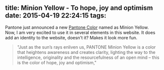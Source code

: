 title: Minion Yellow - To hope, joy and optimism
date: 2015-04-19 22:24:15
tags:
---

Pantone just announced a new [Pantone Color](http://www.pantone.com/pci/pages/index.aspx?pg=21182&from=hp) named as Minion Yellow. Now, I am very excited to use it in several elements in this website. It does add an identity to the website, doesn't it? Makes it look more fun.

> "Just as the sun’s rays enliven us, PANTONE Minion Yellow is a color that heightens awareness and creates clarity, lighting the way to the intelligence, originality and the resourcefulness of an open mind – this is the color of hope, joy and optimism," 

